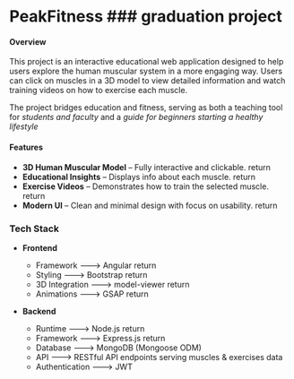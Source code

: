 # PeakFitness ### graduation project

#### Overview

This project is an interactive educational web application designed to help users explore the human muscular system in a more engaging way. Users can click on muscles in a 3D model to view detailed information and watch training videos on how to exercise each muscle.

The project bridges education and fitness, serving as both a teaching tool for _students and faculty_ and a _guide for beginners starting a healthy lifestyle_

#### Features

- **3D Human Muscular Model** – Fully interactive and clickable. return
- **Educational Insights** – Displays info about each muscle. return
- **Exercise Videos** – Demonstrates how to train the selected muscle. return
- **Modern UI** – Clean and minimal design with focus on usability. return

### Tech Stack

- **Frontend**

  - Framework ---> Angular return
  - Styling ---> Bootstrap return
  - 3D Integration ---> model-viewer return
  - Animations ---> GSAP return

- **Backend**
  - Runtime ---> Node.js return
  - Framework ---> Express.js return
  - Database ---> MongoDB (Mongoose ODM)
  - API ---> RESTful API endpoints serving muscles & exercises data
  - Authentication ---> JWT
